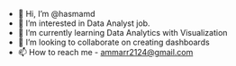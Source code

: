- 👋 Hi, I’m @hasmamd
- 👀 I’m interested in Data Analyst job.
- 🌱 I’m currently learning Data Analytics with Visualization
- 💞️ I’m looking to collaborate on creating dashboards
- 📫 How to reach me - ammarr2124@gmail.com

<!---
hasmamd/hasmamd is a ✨ special ✨ repository because its `README.md` (this file) appears on your GitHub profile.
You can click the Preview link to take a look at your changes.
--->
